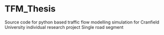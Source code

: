 # TFM_Thesis
Source code for python based traffic flow modelling simulation for Cranfield University individual research project
Single road segment
